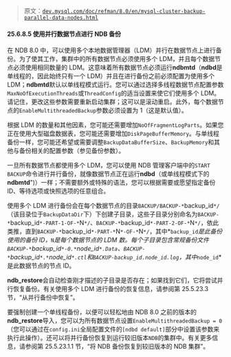 > 原文：[`dev.mysql.com/doc/refman/8.0/en/mysql-cluster-backup-parallel-data-nodes.html`](https://dev.mysql.com/doc/refman/8.0/en/mysql-cluster-backup-parallel-data-nodes.html)

#### 25.6.8.5 使用并行数据节点进行 NDB 备份

在 NDB 8.0 中，可以使用多个本地数据管理器（LDM）并行在数据节点上进行备份。为了使其工作，集群中的所有数据节点必须使用多个 LDM，并且每个数据节点必须使用相同数量的 LDM。这意味着所有数据节点必须运行**ndbmtd**（**ndbd**是单线程的，因此始终只有一个 LDM）并且在进行备份之前必须配置为使用多个 LDM；**ndbmtd**默认以单线程模式运行。您可以通过选择多线程数据节点配置参数`MaxNoOfExecutionThreads`或`ThreadConfig`的适当设置来使它们使用多个 LDM。请记住，更改这些参数需要重新启动集群；这可以是滚动重启。此外，每个数据节点的`EnableMultithreadedBackup`参数必须设置为 1（这是默认值）。

根据 LDM 的数量和其他因素，您可能还需要增加`NoOfFragmentLogParts`。如果您正在使用大型磁盘数据表，您可能还需要增加`DiskPageBufferMemory`。与单线程备份一样，您可能还希望或需要调整`BackupDataBufferSize`、`BackupMemory`和其他与备份相关的配置参数（参见备份参数）。

一旦所有数据节点都使用多个 LDM，您可以使用 NDB 管理客户端中的`START BACKUP`命令进行并行备份，就像数据节点正在运行**ndbd**（或单线程模式下的**ndbmtd**")）一样；不需要额外或特殊的语法，您可以根据需要或愿望指定备份 ID、等待选项或快照选项的任意组合。

使用多个 LDM 进行备份会在每个数据节点的目录`BACKUP/BACKUP-*`backup_id`*/`（该目录位于`BackupDataDir`下）下创建子目录，这些子目录分别命名为`BACKUP-*`backup_id`*-PART-1-OF-*`N`*/`、`BACKUP-*`backup_id`*-PART-2-OF-*`N`*/`，依此类推，直到`BACKUP-*`backup_id`*-PART-*`N`*-OF-*`N`*/`，其中*`backup_id`*是此备份使用的备份 ID，*`N`*是每个数据节点的 LDM 数。每个子目录包含常规备份文件`BACKUP-*`backup_id`*-0.*`node_id`*.Data`、`BACKUP-*`backup_id`*.*`node_id`*.ctl`和`BACKUP-backup_id.node_id.log`，其中*`node_id`*是此数据节点的节点 ID。

**ndb_restore**会自动检查刚才描述的子目录是否存在；如果找到它们，它将尝试并行恢复备份。有关使用多个 LDM 进行备份的恢复信息，请参阅第 25.5.23.3 节，“从并行备份中恢复”。

要强制创建一个单线程备份，以便可以轻松地由 NDB 8.0 之前的版本的**ndb_restore**导入，您可以为所有数据节点设置`EnableMultithreadedBackup = 0`（您可以通过在`config.ini`全局配置文件的`[ndbd default]`部分中设置该参数来执行此操作）。还可以将并行备份恢复到运行较旧版本`NDB`的集群中。有关更多信息，请参阅第 25.5.23.1.1 节，“将 NDB 备份恢复到较旧版本的 NDB 集群”。

